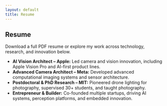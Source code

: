 ```yaml
---
layout: default
title: Resume
---
```


<section class="max-w-4xl mx-auto px-4 py-8">
  <h2 class="text-3xl font-bold text-gray-900 mb-6">Resume</h2>
  <p class="text-lg text-gray-800 mb-4">Download a full PDF resume or explore my work across technology, research, and innovation below.</p>
  <ul class="list-disc list-inside text-gray-800 space-y-2">
    <li><strong>AI Vision Architect – Apple:</strong> Led camera and vision innovation, including Apple Vision Pro and AI-first product lines.</li>
    <li><strong>Advanced Camera Architect – Meta:</strong> Developed advanced computational imaging systems and sensor architecture.</li>
    <li><strong>Postdoctoral & PhD Research – MIT:</strong> Pioneered drone lighting for photography, supervised 30+ students, and taught photography.</li>
    <li><strong>Entrepreneur & Builder:</strong> Co-founded multiple startups, driving AI systems, perception platforms, and embedded innovation.</li>
  </ul>
</section>
